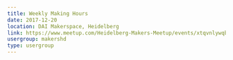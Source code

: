 ```yaml
---
title: Weekly Making Hours
date: 2017-12-20
location: DAI Makerspace, Heidelberg
link: https://www.meetup.com/Heidelberg-Makers-Meetup/events/xtqvnlywqbbc/
usergroup: makershd
type: usergroup
---
```

